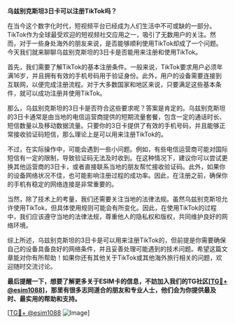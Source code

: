 **乌兹别克斯坦3日卡可以注册TikTok吗？**

在当今这个数字化时代，短视频平台已经成为人们生活中不可或缺的一部分。TikTok作为全球最受欢迎的短视频社交应用之一，吸引了无数用户的关注。然而，对于一些身处海外的朋友来说，是否能够顺利使用TikTok却成了一个问题。今天我们就来聊聊乌兹别克斯坦的3日卡是否能用来注册和使用TikTok。

首先，我们需要了解TikTok的基本注册条件。一般来说，TikTok要求用户必须年满16岁，并且拥有有效的手机号码用于验证身份。此外，用户的设备需要连接到互联网，以便完成注册流程。对于大多数国家和地区来说，只要满足这些基本条件，就可以成功注册并使用TikTok。

那么，乌兹别克斯坦的3日卡是否符合这些要求呢？答案是肯定的。乌兹别克斯坦的3日卡通常是由当地的电信运营商提供的短期流量套餐，包含一定的通话时长、短信数量以及移动数据流量。只要你的3日卡提供了有效的手机号码，并且能够正常接收验证码短信，那么理论上是可以用来注册TikTok的。

不过，在实际操作中，可能会遇到一些小问题。例如，有些电信运营商可能对国际短信有一定的限制，导致验证码无法及时收到。在这种情况下，建议你可以尝试更换其他运营商的3日卡，或者直接联系当地的朋友帮忙接收验证码。此外，如果你的设备网络状况不佳，也可能影响注册过程的成功率。因此，在注册之前，确保你的手机有稳定的网络连接是非常重要的。

当然，除了技术上的考量，我们还需要关注当地的法律法规。虽然乌兹别克斯坦允许使用TikTok，但具体使用规则可能会有所变化。因此，在使用TikTok的过程中，我们应该遵守当地的法律法规，尊重他人的隐私权和版权，共同维护良好的网络环境。

综上所述，乌兹别克斯坦的3日卡是可以用来注册TikTok的，但前提是你需要确保自己的设备具备良好的网络条件，并且妥善处理可能遇到的技术问题。希望这篇文章能对你有所帮助！如果你还有其他关于TikTok或其他海外旅行相关的问题，欢迎随时交流讨论。

**最后提醒一下，想要了解更多关于ESIM卡的信息，不妨加入我们的TG社区[[TG💪+ @esim1088](https://t.me/s/esim1088)]，那里有很多志同道合的朋友和专业人士，他们会为你提供最及时、最实用的帮助和支持。**

[[TG💪+ @esim1088](https://t.me/s/esim1088) ![Image](https://i.postimg.cc/4NQfJmqS/Snipaste-2025-05-13-00-14-12.png)]